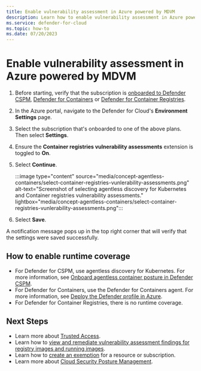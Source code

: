 ```yaml
---
title: Enable vulnerability assessment in Azure powered by MDVM
description: Learn how to enable vulnerability assessment in Azure powered by MDVM
ms.service: defender-for-cloud
ms.topic: how-to
ms.date: 07/20/2023
---
```


# Enable vulnerability assessment in Azure powered by MDVM

1. Before starting, verify that the subscription is [onboarded to Defender CSPM](tutorial-enable-cspm-plan.md), [Defender for Containers](tutorial-enable-containers-azure.md) or [Defender for Container Registries](defender-for-container-registries-introduction.md).
1. In the Azure portal, navigate to the Defender for Cloud's **Environment Settings** page.

1. Select the subscription that's onboarded to one of the above plans. Then select **Settings**.

1. Ensure the **Container registries vulnerability assessments** extension is toggled to **On**.

1. Select **Continue**.

    :::image type="content" source="media/concept-agentless-containers/select-container-registries-vunlerability-assessments.png" alt-text="Screenshot of selecting agentless discovery for Kubernetes and Container registries vulnerability assessments." lightbox="media/concept-agentless-containers/select-container-registries-vunlerability-assessments.png":::

1. Select **Save**.

A notification message pops up in the top right corner that will verify that the settings were saved successfully.

## How to enable runtime coverage

- For Defender for CSPM, use agentless discovery for Kubernetes. For more information, see [Onboard agentless container posture in Defender CSPM](how-to-enable-agentless-containers.md).
- For Defender for Containers, use the Defender for Containers agent. For more information, see [Deploy the Defender profile in Azure](tutorial-enable-containers-azure.md#deploy-the-defender-profile-in-azure).
- For Defender for Container Registries, there is no runtime coverage.

## Next Steps

- Learn more about [Trusted Access](/azure/aks/trusted-access-feature).
- Learn how to [view and remediate vulnerability assessment findings for registry images and running images](view-and-remediate-vulnerability-assessment-findings.md).
- Learn how to [create an exemption](exempt-resource.md) for a resource or subscription.
- Learn more about [Cloud Security Posture Management](concept-cloud-security-posture-management.md).
